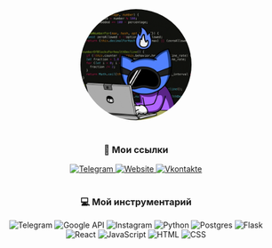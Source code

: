 <div align="center">
  <img 
    src="assets/Code%20Hacking%20GIF%20by%20Pizza%20Ninjas.gif" 
    alt="Описание гифки" 
    width="200" 
    height="200"
    style="border-radius: 50%; object-fit: cover;"
  />
</div>

<!-- Ссылки -->
<div align="center" style="margin-top: 40px;">
  <h3>🔗 Мои ссылки</h3>
  <p>
    <a href="https://t.me/FrostOneBit">
      <img src="https://img.shields.io/badge/Telegram-2CA5E0?style=for-the-badge&logo=telegram&logoColor=white" alt="Telegram"/>
    </a>
    <a href="https://ваш_сайт.com">
      <img src="https://img.shields.io/badge/Website-FF7139?style=for-the-badge&logo=google-chrome&logoColor=white" alt="Website"/>
    </a>
    <a href="https://vk.com/s_h_s_m">
      <img src="https://img.shields.io/badge/Vkontakte-0077FF?style=for-the-badge&logo=vk&logoColor=white" alt="Vkontakte"/>
    </a>
  </p>
</div>

<!-- Инструменты -->
<div align="center" style="margin-top: 40px;">
  <h3>💻 Мой инструментарий</h3>
  <p>
    <img src="https://img.shields.io/badge/Telegram-2CA5E0?style=for-the-badge&logo=telegram&logoColor=white" alt="Telegram"/>
    <img src="https://img.shields.io/badge/Google_API-4285F4?style=for-the-badge&logo=google&logoColor=white" alt="Google API"/>
    <img src="https://img.shields.io/badge/Instagram-E4405F?style=for-the-badge&logo=instagram&logoColor=white" alt="Instagram"/>
    <img src="https://img.shields.io/badge/Python-3776AB?style=for-the-badge&logo=python&logoColor=white" alt="Python"/>
    <img src="https://img.shields.io/badge/PostgreSQL-316192?style=for-the-badge&logo=postgresql&logoColor=white" alt="Postgres"/>
    <img src="https://img.shields.io/badge/Flask-000000?style=for-the-badge&logo=flask&logoColor=white" alt="Flask"/>
    <img src="https://img.shields.io/badge/React-61DAFB?style=for-the-badge&logo=react&logoColor=white" alt="React"/>
    <img src="https://img.shields.io/badge/JavaScript-F7DF1E?style=for-the-badge&logo=javascript&logoColor=black" alt="JavaScript"/>
    <img src="https://img.shields.io/badge/HTML5-E34F26?style=for-the-badge&logo=html5&logoColor=white" alt="HTML"/>
    <img src="https://img.shields.io/badge/CSS3-1572B6?style=for-the-badge&logo=css3&logoColor=white" alt="CSS"/>
  </p>
</div>
